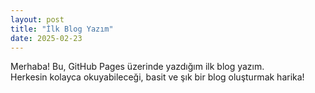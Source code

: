 ```yaml
---
layout: post
title: "İlk Blog Yazım"
date: 2025-02-23
---
```


Merhaba! Bu, GitHub Pages üzerinde yazdığım ilk blog yazım.  
Herkesin kolayca okuyabileceği, basit ve şık bir blog oluşturmak harika!  
